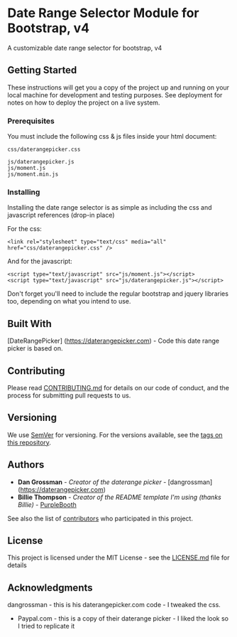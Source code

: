 # Date Range Selector Module for Bootstrap, v4

A customizable date range selector for bootstrap, v4

## Getting Started

These instructions will get you a copy of the project up and running on your local machine for development and testing purposes. See deployment for notes on how to deploy the project on a live system.

### Prerequisites

You must include the following css & js files inside your html document:

```
css/daterangepicker.css
```
```
js/daterangepicker.js
js/moment.js
js/moment.min.js
```


### Installing
Installing the date range selector is as simple as including the css and javascript references (drop-in place)

For the css:

```
<link rel="stylesheet" type="text/css" media="all" href="css/daterangepicker.css" />
```

And for the javascript:

```
<script type="text/javascript" src="js/moment.js"></script>
<script type="text/javascript" src="js/daterangepicker.js"></script>
```

Don't forget you'll need to include the regular bootstrap and jquery libraries too, depending on what you intend to use.


 ## Built With 

[DateRangePicker] (https://daterangepicker.com) - Code this date range picker is based on.
<!--- * [Dropwizard](http://www.dropwizard.io/1.0.2/docs/) - The web framework used --->
<!--- * [Maven](https://maven.apache.org/) - Dependency Management --->
<!--- * [ROME](https://rometools.github.io/rome/) - Used to generate RSS Feeds --->


## Contributing

Please read [CONTRIBUTING.md](https://gist.github.com/PurpleBooth/b24679402957c63ec426) for details on our code of conduct, and the process for submitting pull requests to us.

## Versioning

We use [SemVer](http://semver.org/) for versioning. For the versions available, see the [tags on this repository](https://github.com/your/project/tags).

## Authors

* **Dan Grossman** - *Creator of the daterange picker* - [dangrossman] (https://daterangepicker.com)
* **Billie Thompson** - *Creator of the README template I'm using (thanks Billie)* - [PurpleBooth](https://github.com/PurpleBooth)

See also the list of [contributors](https://github.com/your/project/contributors) who participated in this project.

## License

This project is licensed under the MIT License - see the [LICENSE.md](LICENSE.md) file for details

## Acknowledgments

dangrossman - this is his daterangepicker.com code - I tweaked the css.
* Paypal.com - this is a copy of their daterange picker - I liked the look so I tried to replicate it


